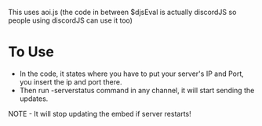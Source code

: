 This uses aoi.js (the code in between $djsEval is actually discordJS so people using discordJS can use it too)

# To Use
- In the code, it states where you have to put your server's IP and Port, you insert the ip and port there.
- Then run -serverstatus command in any channel, it will start sending the updates.

NOTE - It will stop updating the embed if server restarts!
